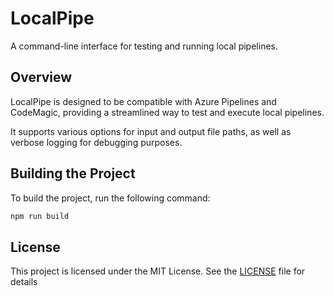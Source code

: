 # LocalPipe
A command-line interface for testing and running local pipelines.

## Overview
LocalPipe is designed to be compatible with Azure Pipelines and CodeMagic, providing a streamlined way to test and execute local pipelines. 

It supports various options for input and output file paths, as well as verbose logging for debugging purposes.

## Building the Project
To build the project, run the following command:
```bash
npm run build
```

## License
This project is licensed under the MIT License. See the [LICENSE](license.md) file for details